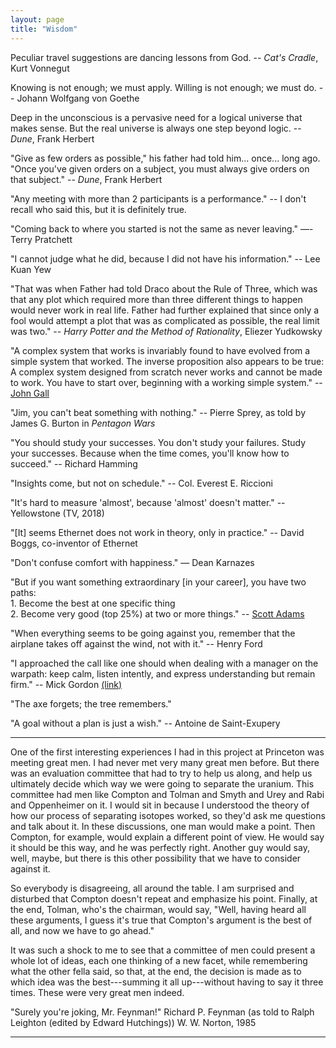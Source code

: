 ```yaml
---
layout: page
title: "Wisdom"
---
```


Peculiar travel suggestions are dancing lessons from God.
-- _Cat's Cradle_, Kurt Vonnegut

Knowing is not enough; we must apply. Willing is not enough; we must do.
-- Johann Wolfgang von Goethe

Deep in the unconscious is a pervasive need for a logical universe that makes sense. But the real universe is always one step beyond logic. -- _Dune_, Frank Herbert

"Give as few orders as possible," his father had told him... once... long ago. "Once you've given orders on a subject, you must always give orders on that subject." -- _Dune_, Frank Herbert

"Any meeting with more than 2 participants is a performance."
-- I don't recall who said this, but it is definitely true.

"Coming back to where you started is not the same as never leaving." ―- Terry Pratchett

"I cannot judge what he did, because I did not have his information." -- Lee Kuan Yew

"That was when Father had told Draco about the Rule of Three, which was that any plot which required more than three different things to happen would never work in real life. Father had further explained that since only a fool would attempt a plot that was as complicated as possible, the real limit was two." -- _Harry Potter and the Method of Rationality_, Eliezer Yudkowsky

"A complex system that works is invariably found to have evolved from a simple system that worked. The inverse proposition also appears to be true: A complex system designed from scratch never works and cannot be made to work. You have to start over, beginning with a working simple system." -- [John Gall](http://principles-wiki.net/principles:gall_s_law)

"Jim, you can't beat something with nothing." -- Pierre Sprey, as told by James G. Burton in _Pentagon Wars_

"You should study your successes. You don't study your failures. Study your successes. Because when the time comes, you'll know how to succeed." -- Richard Hamming

"Insights come, but not on schedule." -- Col. Everest E. Riccioni

"It's hard to measure 'almost', because 'almost' doesn't matter." -- Yellowstone (TV, 2018)

"[It] seems Ethernet does not work in theory, only in practice." -- David Boggs, co-inventor of Ethernet

"Don't confuse comfort with happiness." — Dean Karnazes

"But if you want something extraordinary [in your career], you have two paths:
<br/>1. Become the best at one specific thing
<br/>2. Become very good (top 25%) at two or more things." -- [Scott Adams](https://dilbertblog.typepad.com/the_dilbert_blog/2007/07/career-advice.html)

"When everything seems to be going against you, remember that the airplane takes off against the wind, not with it." -- Henry Ford

"I approached the call like one should when dealing with a manager on the warpath: keep calm, listen intently, and express understanding but remain firm." -- Mick Gordon [(link)](https://medium.com/@mickgordon/my-full-statement-regarding-doom-eternal-5f98266b27ce)

"The axe forgets; the tree remembers."

"A goal without a plan is just a wish." -- Antoine de Saint-Exupery

---
One of the first interesting experiences I had in this project at Princeton was meeting great men. I had never met very many great men before. But there was an evaluation committee that had to try to help us along, and help us ultimately decide which way we were going to separate the uranium. This committee had men like Compton and Tolman and Smyth and Urey and Rabi and Oppenheimer on it. I would sit in because I understood the theory of how our process of separating isotopes worked, so they'd ask me questions and talk about it. In these discussions, one man would make a point. Then Compton, for example, would explain a different point of view. He would say it should be this way, and he was perfectly right. Another guy would say, well, maybe, but there is this other possibility that we have to consider against it.

So everybody is disagreeing, all around the table. I am surprised and disturbed that Compton doesn't repeat and emphasize his point. Finally, at the end, Tolman, who's the chairman, would say, "Well, having heard all these arguments, I guess it's true that Compton's argument is the best of all, and now we have to go ahead."

It was such a shock to me to see that a committee of men could present a whole lot of ideas, each one thinking of a new facet, while remembering what the other fella said, so that, at the end, the decision is made as to which idea was the best---summing it all up---without having to say it three times. These were very great men indeed.

"Surely you're joking, Mr. Feynman!"
Richard P. Feynman (as told to Ralph Leighton (edited by Edward Hutchings))
W. W. Norton, 1985

---
